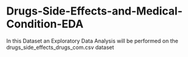 # Drugs-Side-Effects-and-Medical-Condition-EDA
In this Dataset an Exploratory Data Analysis will be performed on the drugs_side_effects_drugs_com.csv dataset
